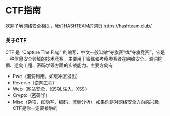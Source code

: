 # CTF指南
欢迎了解网络安全相关，我们HASHTEAM的网页
https://hashteam.club/
### 关于CTF
CTF 是 “Capture The Flag” 的缩写，中文一般叫做“夺旗赛”或“夺旗竞赛”，它是一种信息安全领域的技术竞赛，主要用于锻炼和考察参赛者在网络安全、漏洞挖掘、逆向工程、密码学等方面的实战能力。主要方向有
* Pwn（漏洞利用，如缓冲区溢出）
* Reverse（逆向工程）
* Web（网站安全，如SQL注入、XSS）
* Crypto（密码学）
* Misc（杂项，如隐写、编码、流量分析）
如果你是对网络安全方向感兴趣，CTF是你一定要接触的
